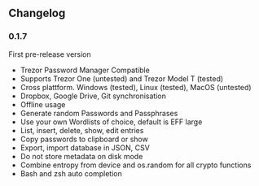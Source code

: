 ## Changelog

### 0.1.7

First pre-release version

- Trezor Password Manager Compatible
- Supports Trezor One (untested) and Trezor Model T (tested)
- Cross plattform. Windows (tested), Linux (tested), MacOS (untested)
- Dropbox, Google Drive, Git synchronisation
- Offline usage
- Generate random Passwords and Passphrases
- Use your own Wordlists of choice, default is EFF large
- List, insert, delete, show, edit entries
- Copy passwords to clipboard or show
- Export, import database in JSON, CSV
- Do not store metadata on disk mode
- Combine entropy from device and os.random for all crypto functions
- Bash and zsh auto completion

